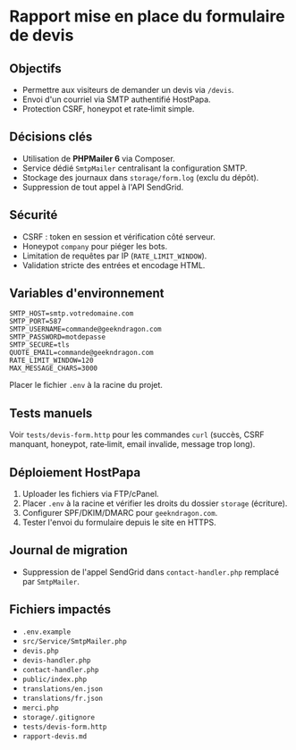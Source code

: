 # Rapport mise en place du formulaire de devis

## Objectifs
- Permettre aux visiteurs de demander un devis via `/devis`.
- Envoi d'un courriel via SMTP authentifié HostPapa.
- Protection CSRF, honeypot et rate‑limit simple.

## Décisions clés
- Utilisation de **PHPMailer 6** via Composer.
- Service dédié `SmtpMailer` centralisant la configuration SMTP.
- Stockage des journaux dans `storage/form.log` (exclu du dépôt).
- Suppression de tout appel à l'API SendGrid.

## Sécurité
- CSRF : token en session et vérification côté serveur.
- Honeypot `company` pour piéger les bots.
- Limitation de requêtes par IP (`RATE_LIMIT_WINDOW`).
- Validation stricte des entrées et encodage HTML.

## Variables d'environnement
```env
SMTP_HOST=smtp.votredomaine.com
SMTP_PORT=587
SMTP_USERNAME=commande@geekndragon.com
SMTP_PASSWORD=motdepasse
SMTP_SECURE=tls
QUOTE_EMAIL=commande@geekndragon.com
RATE_LIMIT_WINDOW=120
MAX_MESSAGE_CHARS=3000
```
Placer le fichier `.env` à la racine du projet.

## Tests manuels
Voir `tests/devis-form.http` pour les commandes `curl` (succès, CSRF manquant, honeypot, rate‑limit, email invalide, message trop long).

## Déploiement HostPapa
1. Uploader les fichiers via FTP/cPanel.
2. Placer `.env` à la racine et vérifier les droits du dossier `storage` (écriture).
3. Configurer SPF/DKIM/DMARC pour `geekndragon.com`.
4. Tester l'envoi du formulaire depuis le site en HTTPS.

## Journal de migration
- Suppression de l'appel SendGrid dans `contact-handler.php` remplacé par `SmtpMailer`.

## Fichiers impactés
- `.env.example`
- `src/Service/SmtpMailer.php`
- `devis.php`
- `devis-handler.php`
- `contact-handler.php`
- `public/index.php`
- `translations/en.json`
- `translations/fr.json`
- `merci.php`
- `storage/.gitignore`
- `tests/devis-form.http`
- `rapport-devis.md`
